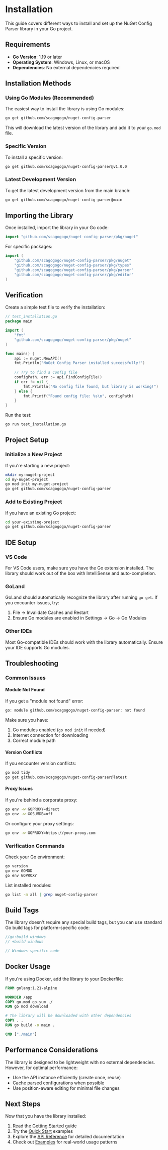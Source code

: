 # Installation

This guide covers different ways to install and set up the NuGet Config Parser library in your Go project.

## Requirements

- **Go Version**: 1.19 or later
- **Operating System**: Windows, Linux, or macOS
- **Dependencies**: No external dependencies required

## Installation Methods

### Using Go Modules (Recommended)

The easiest way to install the library is using Go modules:

```bash
go get github.com/scagogogo/nuget-config-parser
```

This will download the latest version of the library and add it to your `go.mod` file.

### Specific Version

To install a specific version:

```bash
go get github.com/scagogogo/nuget-config-parser@v1.0.0
```

### Latest Development Version

To get the latest development version from the main branch:

```bash
go get github.com/scagogogo/nuget-config-parser@main
```

## Importing the Library

Once installed, import the library in your Go code:

```go
import "github.com/scagogogo/nuget-config-parser/pkg/nuget"
```

For specific packages:

```go
import (
    "github.com/scagogogo/nuget-config-parser/pkg/nuget"
    "github.com/scagogogo/nuget-config-parser/pkg/types"
    "github.com/scagogogo/nuget-config-parser/pkg/parser"
    "github.com/scagogogo/nuget-config-parser/pkg/editor"
)
```

## Verification

Create a simple test file to verify the installation:

```go
// test_installation.go
package main

import (
    "fmt"
    "github.com/scagogogo/nuget-config-parser/pkg/nuget"
)

func main() {
    api := nuget.NewAPI()
    fmt.Println("NuGet Config Parser installed successfully!")
    
    // Try to find a config file
    configPath, err := api.FindConfigFile()
    if err != nil {
        fmt.Println("No config file found, but library is working!")
    } else {
        fmt.Printf("Found config file: %s\n", configPath)
    }
}
```

Run the test:

```bash
go run test_installation.go
```

## Project Setup

### Initialize a New Project

If you're starting a new project:

```bash
mkdir my-nuget-project
cd my-nuget-project
go mod init my-nuget-project
go get github.com/scagogogo/nuget-config-parser
```

### Add to Existing Project

If you have an existing Go project:

```bash
cd your-existing-project
go get github.com/scagogogo/nuget-config-parser
```

## IDE Setup

### VS Code

For VS Code users, make sure you have the Go extension installed. The library should work out of the box with IntelliSense and auto-completion.

### GoLand

GoLand should automatically recognize the library after running `go get`. If you encounter issues, try:

1. File → Invalidate Caches and Restart
2. Ensure Go modules are enabled in Settings → Go → Go Modules

### Other IDEs

Most Go-compatible IDEs should work with the library automatically. Ensure your IDE supports Go modules.

## Troubleshooting

### Common Issues

#### Module Not Found

If you get a "module not found" error:

```bash
go: module github.com/scagogogo/nuget-config-parser: not found
```

Make sure you have:
1. Go modules enabled (`go mod init` if needed)
2. Internet connection for downloading
3. Correct module path

#### Version Conflicts

If you encounter version conflicts:

```bash
go mod tidy
go get github.com/scagogogo/nuget-config-parser@latest
```

#### Proxy Issues

If you're behind a corporate proxy:

```bash
go env -w GOPROXY=direct
go env -w GOSUMDB=off
```

Or configure your proxy settings:

```bash
go env -w GOPROXY=https://your-proxy.com
```

### Verification Commands

Check your Go environment:

```bash
go version
go env GOMOD
go env GOPROXY
```

List installed modules:

```bash
go list -m all | grep nuget-config-parser
```

## Build Tags

The library doesn't require any special build tags, but you can use standard Go build tags for platform-specific code:

```go
//go:build windows
// +build windows

// Windows-specific code
```

## Docker Usage

If you're using Docker, add the library to your Dockerfile:

```dockerfile
FROM golang:1.21-alpine

WORKDIR /app
COPY go.mod go.sum ./
RUN go mod download

# The library will be downloaded with other dependencies
COPY . .
RUN go build -o main .

CMD ["./main"]
```

## Performance Considerations

The library is designed to be lightweight with no external dependencies. However, for optimal performance:

- Use the API instance efficiently (create once, reuse)
- Cache parsed configurations when possible
- Use position-aware editing for minimal file changes

## Next Steps

Now that you have the library installed:

1. Read the [Getting Started](./getting-started.md) guide
2. Try the [Quick Start](./quick-start.md) examples
3. Explore the [API Reference](/api/) for detailed documentation
4. Check out [Examples](/examples/) for real-world usage patterns
